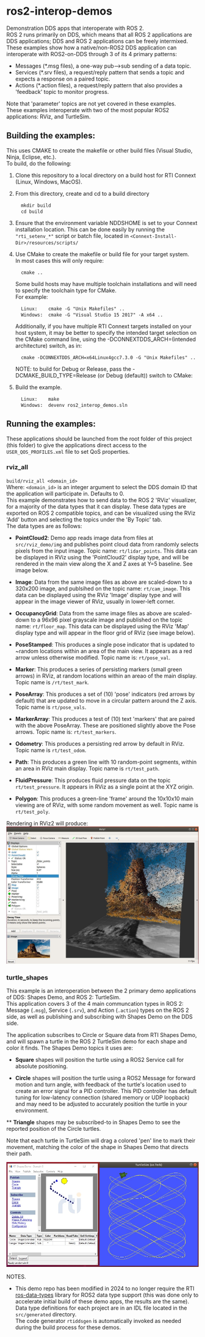 # ros2-interop-demos
Demonstration DDS apps that interoperate with ROS 2.  
ROS 2 runs primarily on DDS, which means that all ROS 2 applications are DDS applications; 
DDS and ROS 2 applications can be freely intermixed.  
These examples show how a native/non-ROS2 DDS application can interoperate with ROS2-on-DDS through 3 of
its 4 primary patterns:  
 * Messages (*.msg files), a one-way pub-->sub sending of a data topic.
 * Services (*.srv files), a request/reply pattern that sends a topic and expects a response on a paired topic.
 * Actions (*.action files), a request/reply pattern that also provides a 'feedback' topic to monitor progress.

Note that 'parameter' topics are not yet covered in these examples.  
These examples interoperate with two of the most popular ROS2 applications: RViz, and TurtleSim.


## Building the examples: 
This uses CMAKE to create the makefile or other build files (Visual Studio, Ninja, Eclipse, etc.).  
To build, do the following: 

 1. Clone this repository to a local directory on a build host for RTI Connext (Linux, Windows, MacOS).

 2. From this directory, create and cd to a build directory  
    ```
      mkdir build  
      cd build
    ```
  
 3. Ensure that the environment variable NDDSHOME is set to your Connext installation location. 
    This can be done easily by running the `"rti_setenv_*"` script or batch file, 
    located in `<Connext-Install-Dir>/resources/scripts/`
    
 4. Use CMake to create the makefile or build file for your target system.  
    In most cases this will only require:
    ```
      cmake ..
    ```

    Some build hosts may have multiple toolchain installations and will need to 
    specify the toolchain type for CMake.  
    For example:
    ```
      Linux:    cmake -G "Unix Makefiles" ..
      Windows:  cmake -G "Visual Studio 15 2017" -A x64 ..
    ```
    
    Additionally, if you have multiple RTI Connext targets installed on your host system, it may
    be better to specify the intended target selection on the CMake command line, using
    the -DCONNEXTDDS_ARCH=(intended architecture) switch, as in:
    ```
      cmake -DCONNEXTDDS_ARCH=x64Linux4gcc7.3.0 -G "Unix Makefiles" ..
    ```

    NOTE: to build for Debug or Release, pass the -DCMAKE_BUILD_TYPE=Release (or Debug (default)) switch to CMake:
    
 5. Build the example. 
    ```
      Linux:    make
      Windows:  devenv ros2_interop_demos.sln
    ```

## Running the examples:  

These applications should be launched from the root folder of this project (this folder) to give the
applications direct access to the `USER_QOS_PROFILES.xml` file to set QoS properties.  

### **rviz_all** 
`build/rviz_all <domain_id>`  
Where: `<domain_id>` is an integer argument to select the DDS domain ID that the application will participate in.  Defaults to 0.    
This example demonstrates how to send data to the ROS 2 'RViz' visualizer, for a majority of the 
data types that it can display.   These data types are exported on ROS 2 compatible topics, and can
be visualized using the RViz 'Add' button and selecting the topics under the 'By Topic' tab.  
The data types are as follows:  

 * **PointCloud2**: Demo app reads image data from files at `src/rviz_demo/img` and publishes point cloud data from randomly selects pixels from the input image.   Topic name: `rt/lidar_points`. 
 This data can be displayed in RViz using the 'PointCloud2' display type, and will be rendered
 in the main view along the X and Z axes at Y=5 baseline.  See image below.

 * **Image**: Data from the same image files as above are scaled-down to a 320x200 image, and publsihed on the topic name: `rt/cam_image`. This data can be displayed using the RViz 'Image' display type and will appear in the image viewer of RViz, usually in lower-left corner.

 * **OccupancyGrid**: Data from the same image files as above are scaled-down to a 96x96 pixel grayscale image and published on the topic name: `rt/floor_map`.  This data can be displayed using
 the RViz 'Map' display type and will appear in the floor grid of RViz (see image below).

 * **PoseStamped**: This produces a single pose indicator that is updated to ~random locations within
 an area of the main view.  It appears as a red arrow unless otherwise modified.  Topic name is: `rt/pose_val`.  

 * **Marker**: This produces a series of persisting markers (small green arrows) in RViz, at random
 locations within an areao of the main display.  Topic name is `/rt/test_mark`.

 * **PoseArray**: This produces a set of (10) 'pose' indicators (red arrows by default) that are updated
 to move in a circular pattern around the Z axis.  Topic name is `rt/pose_vals`.  

 * **MarkerArray**: This produces a test of (10) text 'markers' that are paired with the above PoseArray.  These are positioned slightly above the Pose arrows.  Topic name is: `rt/test_markers`.  

 * **Odometry**: This produces a persisting red arrow by default in RViz.  Topic name is `rt/test_odom`.  

 * **Path**: This produces a green line with 10 random-point segments, within an area in RViz main display.
 Topic name is `rt/test_path`.  

 * **FluidPressure**: This produces fluid pressure data on the topic `rt/test_pressure`.  It appears in RViz as
 a single point at the XYZ origin.

 * **Polygon**:  This produces a green-line 'frame' around the 10x10x10 main viewing are of RViz, with some 
 random movement as well.  Topic name is `rt/test_poly`.  

Rendering in RViz2 will produce:
![RViz render](bmp_view_rviz.jpg)




### **turtle_shapes**  
This example is an interoperation between the 2 primary demo applications of DDS: Shapes Demo, and ROS 2: TurtleSim.  
This application covers 3 of the 4 main communcation types in ROS 2: Message (`.msg`), Service (`.srv`), and 
Action (`.action`) types on the ROS 2 side, as well as publishing and subscribing with Shapes Demo on the DDS side.  

The application subscribes to Circle or Square data from RTI Shapes Demo, and will spawn a turtle in the ROS 2 TurtleSim demo for each shape and color it finds.   The Shapes Demo topics it uses are:

 * **Square** shapes will position the turtle using a ROS2 Service call for absolute positioning.

 * **Circle** shapes will position the turtle using a ROS2 Message for forward motion and turn angle, with feedback of the turtle's location used to create an error signal for a PID controller.  This PID controller has default tuning
 for low-latency connection (shared memory or UDP loopback) and may need to be adjusted to accurately position the turtle in your environment.
 
 ** **Triangle** shapes may be subscribed-to in Shapes Demo to see the reported position of the Circle turtles.  

Note that each turtle in TurtleSim will drag a colored 'pen' line to mark their movement, matching the color of the
shape in Shapes Demo that directs their path.

![TurtleShapes](turtle_shapes.jpg)

NOTES.  
 * This demo repo has been modified in 2024 to no longer require the RTI [ros-data-types](https://github.com/neil-rti/ros-data-types) library for ROS2 data type support (this was done only to accelerate initial build of these demo apps, the results are the same).
 Data type definitions for each project are in an IDL file located in the `src/generated` directory.   
 The code generator `rtiddsgen` is automatically invoked as needed during the build process for these demos.
 

